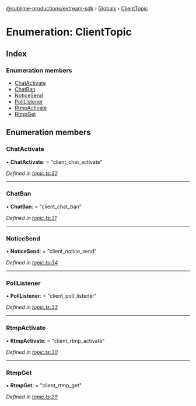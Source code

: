 [@sublime-productions/extream-sdk](../README.md) › [Globals](../globals.md) › [ClientTopic](clienttopic.md)

# Enumeration: ClientTopic

## Index

### Enumeration members

* [ChatActivate](clienttopic.md#chatactivate)
* [ChatBan](clienttopic.md#chatban)
* [NoticeSend](clienttopic.md#noticesend)
* [PollListener](clienttopic.md#polllistener)
* [RtmpActivate](clienttopic.md#rtmpactivate)
* [RtmpGet](clienttopic.md#rtmpget)

## Enumeration members

###  ChatActivate

• **ChatActivate**: = "client_chat_activate"

*Defined in [topic.ts:32](https://github.com/Extream-SaaS/ex-sdk/blob/c4dac15/src/topic.ts#L32)*

___

###  ChatBan

• **ChatBan**: = "client_chat_ban"

*Defined in [topic.ts:31](https://github.com/Extream-SaaS/ex-sdk/blob/c4dac15/src/topic.ts#L31)*

___

###  NoticeSend

• **NoticeSend**: = "client_notice_send"

*Defined in [topic.ts:34](https://github.com/Extream-SaaS/ex-sdk/blob/c4dac15/src/topic.ts#L34)*

___

###  PollListener

• **PollListener**: = "client_poll_listener"

*Defined in [topic.ts:33](https://github.com/Extream-SaaS/ex-sdk/blob/c4dac15/src/topic.ts#L33)*

___

###  RtmpActivate

• **RtmpActivate**: = "client_rtmp_activate"

*Defined in [topic.ts:30](https://github.com/Extream-SaaS/ex-sdk/blob/c4dac15/src/topic.ts#L30)*

___

###  RtmpGet

• **RtmpGet**: = "client_rtmp_get"

*Defined in [topic.ts:29](https://github.com/Extream-SaaS/ex-sdk/blob/c4dac15/src/topic.ts#L29)*
